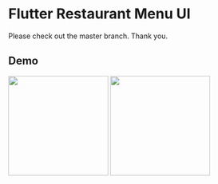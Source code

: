 # Flutter Restaurant Menu UI
Please check out the master branch. Thank you.

## Demo
<img src="https://github.com/jeerayuthleeseesuwan/flutter-restaurant-menu-ui/blob/main/flutter-restaurant-menu-ui-gif.gif" width="200"/>  <img src="https://github.com/jeerayuthleeseesuwan/flutter-restaurant-menu-ui/blob/main/flutter-restaurant-menu-ui-gif2.gif" width="200"/>


